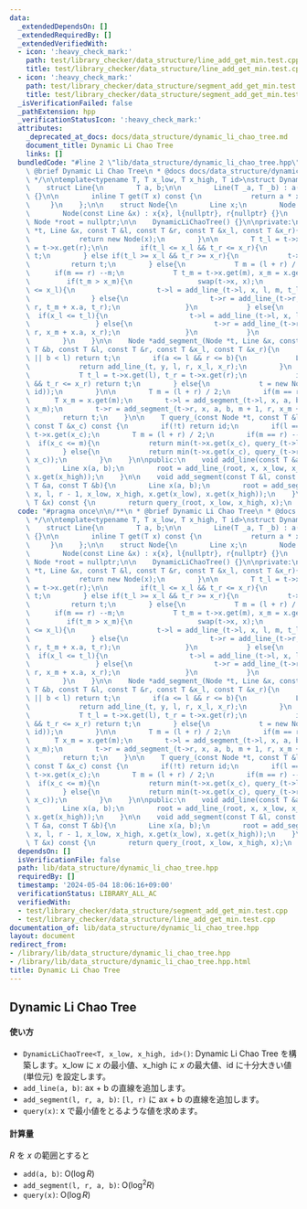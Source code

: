 ```yaml
---
data:
  _extendedDependsOn: []
  _extendedRequiredBy: []
  _extendedVerifiedWith:
  - icon: ':heavy_check_mark:'
    path: test/library_checker/data_structure/line_add_get_min.test.cpp
    title: test/library_checker/data_structure/line_add_get_min.test.cpp
  - icon: ':heavy_check_mark:'
    path: test/library_checker/data_structure/segment_add_get_min.test.cpp
    title: test/library_checker/data_structure/segment_add_get_min.test.cpp
  _isVerificationFailed: false
  _pathExtension: hpp
  _verificationStatusIcon: ':heavy_check_mark:'
  attributes:
    _deprecated_at_docs: docs/data_structure/dynamic_li_chao_tree.md
    document_title: Dynamic Li Chao Tree
    links: []
  bundledCode: "#line 2 \"lib/data_structure/dynamic_li_chao_tree.hpp\"\n\n/**\n *\
    \ @brief Dynamic Li Chao Tree\n * @docs docs/data_structure/dynamic_li_chao_tree.md\n\
    \ */\n\ntemplate<typename T, T x_low, T x_high, T id>\nstruct DynamicLiChaoTree{\n\
    \    struct Line{\n        T a, b;\n\n        Line(T _a, T _b) : a(_a), b(_b)\
    \ {}\n\n        inline T get(T x) const {\n            return a * x + b;\n   \
    \     }\n    };\n\n    struct Node{\n        Line x;\n        Node *l, *r;\n\n\
    \        Node(const Line &x) : x{x}, l{nullptr}, r{nullptr} {}\n    };\n\n   \
    \ Node *root = nullptr;\n\n    DynamicLiChaoTree() {}\n\nprivate:\n    Node *add_line_(Node\
    \ *t, Line &x, const T &l, const T &r, const T &x_l, const T &x_r){\n        if(!t){\n\
    \            return new Node(x);\n        }\n\n        T t_l = t->x.get(l), t_r\
    \ = t->x.get(r);\n\n        if(t_l <= x_l && t_r <= x_r){\n            return\
    \ t;\n        } else if(t_l >= x_l && t_r >= x_r){\n            t->x = x;\n  \
    \          return t;\n        } else{\n            T m = (l + r) / 2;\n      \
    \      if(m == r) --m;\n            T t_m = t->x.get(m), x_m = x.get(m);\n   \
    \         if(t_m > x_m){\n                swap(t->x, x);\n                if(t_l\
    \ <= x_l){\n                    t->l = add_line_(t->l, x, l, m, t_l, t_m);\n \
    \               } else{\n                    t->r = add_line_(t->r, x, m + 1,\
    \ r, t_m + x.a, t_r);\n                }\n            } else{\n              \
    \  if(x_l <= t_l){\n                    t->l = add_line_(t->l, x, l, m, x_l, x_m);\n\
    \                } else{\n                    t->r = add_line_(t->r, x, m + 1,\
    \ r, x_m + x.a, x_r);\n                }\n            }\n            return t;\n\
    \        }\n    }\n\n    Node *add_segment_(Node *t, Line &x, const T &a, const\
    \ T &b, const T &l, const T &r, const T &x_l, const T &x_r){\n        if(r < a\
    \ || b < l) return t;\n        if(a <= l && r <= b){\n            Line y{x};\n\
    \            return add_line_(t, y, l, r, x_l, x_r);\n        }\n        if(t){\n\
    \            T t_l = t->x.get(l), t_r = t->x.get(r);\n            if(t_l <= x_l\
    \ && t_r <= x_r) return t;\n        } else{\n            t = new Node(Line(0,\
    \ id));\n        }\n\n        T m = (l + r) / 2;\n        if(m == r) --m;\n  \
    \      T x_m = x.get(m);\n        t->l = add_segment_(t->l, x, a, b, l, m, x_l,\
    \ x_m);\n        t->r = add_segment_(t->r, x, a, b, m + 1, r, x_m + x.a, x_r);\n\
    \        return t;\n    }\n\n    T query_(const Node *t, const T &l, const T &r,\
    \ const T &x_c) const {\n        if(!t) return id;\n        if(l == r) return\
    \ t->x.get(x_c);\n        T m = (l + r) / 2;\n        if(m == r) --m;\n      \
    \  if(x_c <= m){\n            return min(t->x.get(x_c), query_(t->l, l, m, x_c));\n\
    \        } else{\n            return min(t->x.get(x_c), query_(t->r, m + 1, r,\
    \ x_c));\n        }\n    }\n\npublic:\n    void add_line(const T &a, const T &b){\n\
    \        Line x(a, b);\n        root = add_line_(root, x, x_low, x_high, x.get(x_low),\
    \ x.get(x_high));\n    }\n\n    void add_segment(const T &l, const T &r, const\
    \ T &a, const T &b){\n        Line x(a, b);\n        root = add_segment_(root,\
    \ x, l, r - 1, x_low, x_high, x.get(x_low), x.get(x_high));\n    }\n\n    T query(const\
    \ T &x) const {\n        return query_(root, x_low, x_high, x);\n    }\n};\n"
  code: "#pragma once\n\n/**\n * @brief Dynamic Li Chao Tree\n * @docs docs/data_structure/dynamic_li_chao_tree.md\n\
    \ */\n\ntemplate<typename T, T x_low, T x_high, T id>\nstruct DynamicLiChaoTree{\n\
    \    struct Line{\n        T a, b;\n\n        Line(T _a, T _b) : a(_a), b(_b)\
    \ {}\n\n        inline T get(T x) const {\n            return a * x + b;\n   \
    \     }\n    };\n\n    struct Node{\n        Line x;\n        Node *l, *r;\n\n\
    \        Node(const Line &x) : x{x}, l{nullptr}, r{nullptr} {}\n    };\n\n   \
    \ Node *root = nullptr;\n\n    DynamicLiChaoTree() {}\n\nprivate:\n    Node *add_line_(Node\
    \ *t, Line &x, const T &l, const T &r, const T &x_l, const T &x_r){\n        if(!t){\n\
    \            return new Node(x);\n        }\n\n        T t_l = t->x.get(l), t_r\
    \ = t->x.get(r);\n\n        if(t_l <= x_l && t_r <= x_r){\n            return\
    \ t;\n        } else if(t_l >= x_l && t_r >= x_r){\n            t->x = x;\n  \
    \          return t;\n        } else{\n            T m = (l + r) / 2;\n      \
    \      if(m == r) --m;\n            T t_m = t->x.get(m), x_m = x.get(m);\n   \
    \         if(t_m > x_m){\n                swap(t->x, x);\n                if(t_l\
    \ <= x_l){\n                    t->l = add_line_(t->l, x, l, m, t_l, t_m);\n \
    \               } else{\n                    t->r = add_line_(t->r, x, m + 1,\
    \ r, t_m + x.a, t_r);\n                }\n            } else{\n              \
    \  if(x_l <= t_l){\n                    t->l = add_line_(t->l, x, l, m, x_l, x_m);\n\
    \                } else{\n                    t->r = add_line_(t->r, x, m + 1,\
    \ r, x_m + x.a, x_r);\n                }\n            }\n            return t;\n\
    \        }\n    }\n\n    Node *add_segment_(Node *t, Line &x, const T &a, const\
    \ T &b, const T &l, const T &r, const T &x_l, const T &x_r){\n        if(r < a\
    \ || b < l) return t;\n        if(a <= l && r <= b){\n            Line y{x};\n\
    \            return add_line_(t, y, l, r, x_l, x_r);\n        }\n        if(t){\n\
    \            T t_l = t->x.get(l), t_r = t->x.get(r);\n            if(t_l <= x_l\
    \ && t_r <= x_r) return t;\n        } else{\n            t = new Node(Line(0,\
    \ id));\n        }\n\n        T m = (l + r) / 2;\n        if(m == r) --m;\n  \
    \      T x_m = x.get(m);\n        t->l = add_segment_(t->l, x, a, b, l, m, x_l,\
    \ x_m);\n        t->r = add_segment_(t->r, x, a, b, m + 1, r, x_m + x.a, x_r);\n\
    \        return t;\n    }\n\n    T query_(const Node *t, const T &l, const T &r,\
    \ const T &x_c) const {\n        if(!t) return id;\n        if(l == r) return\
    \ t->x.get(x_c);\n        T m = (l + r) / 2;\n        if(m == r) --m;\n      \
    \  if(x_c <= m){\n            return min(t->x.get(x_c), query_(t->l, l, m, x_c));\n\
    \        } else{\n            return min(t->x.get(x_c), query_(t->r, m + 1, r,\
    \ x_c));\n        }\n    }\n\npublic:\n    void add_line(const T &a, const T &b){\n\
    \        Line x(a, b);\n        root = add_line_(root, x, x_low, x_high, x.get(x_low),\
    \ x.get(x_high));\n    }\n\n    void add_segment(const T &l, const T &r, const\
    \ T &a, const T &b){\n        Line x(a, b);\n        root = add_segment_(root,\
    \ x, l, r - 1, x_low, x_high, x.get(x_low), x.get(x_high));\n    }\n\n    T query(const\
    \ T &x) const {\n        return query_(root, x_low, x_high, x);\n    }\n};\n"
  dependsOn: []
  isVerificationFile: false
  path: lib/data_structure/dynamic_li_chao_tree.hpp
  requiredBy: []
  timestamp: '2024-05-04 18:06:16+09:00'
  verificationStatus: LIBRARY_ALL_AC
  verifiedWith:
  - test/library_checker/data_structure/segment_add_get_min.test.cpp
  - test/library_checker/data_structure/line_add_get_min.test.cpp
documentation_of: lib/data_structure/dynamic_li_chao_tree.hpp
layout: document
redirect_from:
- /library/lib/data_structure/dynamic_li_chao_tree.hpp
- /library/lib/data_structure/dynamic_li_chao_tree.hpp.html
title: Dynamic Li Chao Tree
---
```

## Dynamic Li Chao Tree

#### 使い方

- `DynamicLiChaoTree<T, x_low, x_high, id>()`: Dynamic Li Chao Tree を構築します。x_low に $x$ の最小値、x_high に $x$ の最大値、id に十分大きい値 (単位元) を設定します。
- `add_line(a, b)`: ax + b の直線を追加します。
- `add_segment(l, r, a, b)`: `[l, r)` に ax + b の直線を追加します。
- `query(x)`: x で最小値をとるような値を求めます。

#### 計算量

$R$ を $x$ の範囲とすると

- `add(a, b)`: $\mathrm{O}(\log R)$
- `add_segment(l, r, a, b)`: $\mathrm{O}(\log^2 R)$
- `query(x)`: $\mathrm{O}(\log R)$